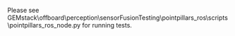 Please see GEMstack\offboard\perception\sensorFusionTesting\pointpillars_ros\scripts\pointpillars_ros_node.py for running tests.